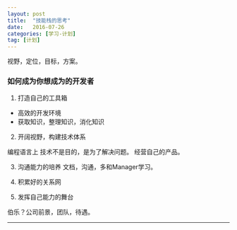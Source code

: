 ```yaml
---
layout: post
title:  "技能栈的思考"
date:   2016-07-26 
categories: [学习-计划]
tag: [计划]
---
```


 视野，定位，目标，方案。

 
### 如何成为你想成为的开发者

1. 打造自己的工具箱

- 高效的开发环境
- 获取知识，整理知识，消化知识


2. 开阔视野，构建技术体系

编程语言上
技术不是目的，是为了解决问题。
经营自己的产品。
 
3. 沟通能力的培养
文档，沟通，多和Manager学习。

4. 积累好的关系网

5. 发挥自己能力的舞台

伯乐？公司前景，团队，待遇。




--------

 



